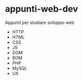 # appunti-web-dev
Appunti per studiare sviluppo web

- HTTP
- HTML
- CSS
- JS
- DOM
- BOM
- PHP
- MySQL
- UX
